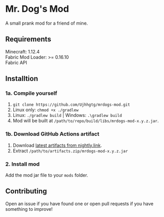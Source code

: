 # Mr. Dog's Mod
A small prank mod for a friend of mine.

## Requirements
Minecraft: 1.12.4 <br>
Fabric Mod Loader: >= 0.16.10 <br>
Fabric API

## Installtion
### 1a. Compile yourself
1. `git clone https://github.com/Ujhhgtg/mrdogs-mod.git`
2. Linux only: `chmod +x ./gradlew`
3. Linux: `./gradlew build` | Windows: `.\gradlew build`
4. Mod will be built at `/path/to/repo/build/libs/mrdogs-mod-x.y.z.jar`.
### 1b. Download GitHub Actions artifact
1. Download [latest artifacts from nightly.link](https://nightly.link/Ujhhgtg/mrdogs-mod/workflows/build/master/Artifacts.zip).
2. Extract `/path/to/artifacts.zip/mrdogs-mod-x.y.z.jar`
### 2. Install mod
Add the mod jar file to your `mods` folder.

## Contributing
Open an issue if you have found one or open pull requests if you have something to improve!

